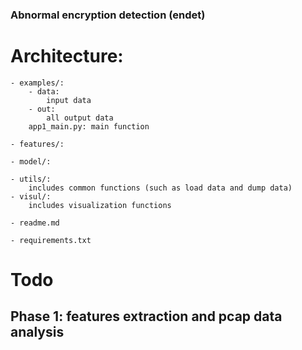 ### Abnormal encryption detection (endet)

# Architecture:
   
    - examples/: 
        - data:
            input data 
        - out:
            all output data 
        app1_main.py: main function
         
    - features/: 
        
    - model/: 

    - utils/: 
        includes common functions (such as load data and dump data)
    - visul/: 
        includes visualization functions
   
    - readme.md
    
    - requirements.txt


# Todo
## Phase 1: features extraction and pcap data analysis
    